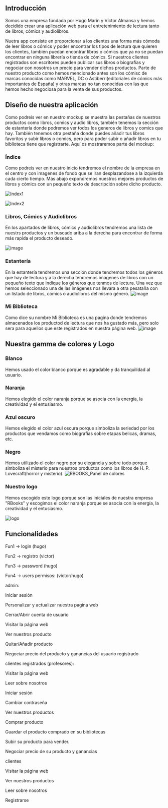 ## Introducción
Somos una empresa fundada por Hugo Marín y Víctor Almansa y hemos decidido crear una aplicación web para el entretenimiento de lectura tanto de libros, cómics y audiolibros.

Nuetra app consiste en proporcionar a los clientes una forma más cómoda de leer libros o cómics y poder encontrar los tipos de lectura que quieren los clientes, también puedan encontrar libros o cómics que ya no se puedan encontrar en ninguna librería o tienda de cómics. Si nuestros clientes registrados son escritores pueden publicar sus libros o biografías y negociar con nosotros un precio para vender dichos productos. Parte de nuestro producto como hemos mencionado antes son los cómisc de marcas conocidas como MARVEL, DC o Astiberri(editoriales de cómics más importantes de España) y otras marcas no tan conocidas con las que hemos hecho negociosa para la venta de sus productos.


## Diseño de nuestra aplicación
Como podreis ver en nuestro mockup se muestra las pestañas de nuestros productos como libros, comics y audio libros, también tenemos la sección de estantería donde podremos ver todos los generos de libros y comics que hay. También tenemos otra pestaña donde puedes añadir tus libros favoritos y subir libros o comics, pero para poder subir o añadir libros en tu biblioteca tiene que registrarte.
Aquí os mostraremos parte del mockup:

### Índice
Como podreis ver en nuestro inicio tendremos el nombre de la empresa en el centro y con imagenes de fondo que se iran desplazandose a la izquierda cada cierto tiempo. Más abajo expondremos nuestros mejores productos de libros y cómics con un pequeño texto de descripción sobre dicho producto.

![Index1](https://github.com/user-attachments/assets/1861e737-962c-4a44-bb10-d3d0f47c675a)

![Index2](https://github.com/user-attachments/assets/86ed3bb3-a397-4ea3-9071-5146eb465084)




### Libros, Cómics y Audiolibros
En los apartados de libros, cómics y audiolibros tendremos una lista de nuestrs productos y un buscado ariba a la derecha para encontrar de forma más rapida el producto deseado. 

![image](https://github.com/user-attachments/assets/5843927e-bd5c-4371-bea1-a17e168c8c1a)

### Estantería
En la estantería tendremos una sección donde tendremos todos los géneros que hay de lectura y a la derecha tendremos imágenes de libros con un pequeño texto que indique los géneros que tenmos de lectura. Una vez que hemos seleccionado una de las imágenes nos llevara a otra pesataña con un listado de libros, cómics o audiolibros del mismo género.
![image](https://github.com/user-attachments/assets/98c872c3-0395-461c-a091-3221a877ee6e)

### Mi Biblioteca
Como dice su nombre Mi Biblioteca es una pagina donde tendremos almacenados los productod de lectura que nos ha gustado más, pero solo sera para aquellos que este registrados en nuestra página web.
![image](https://github.com/user-attachments/assets/dfec9607-3572-4459-9888-25231dcfbb84)


## Nuestra gamma de colores y Logo
### Blanco
Hemos usado el color blanco porque es agradable y da tranquilidad al usuario. 

### Naranja
Hemos elegido el color naranja porque se asocia con la energía, la creatividad y el entusiasmo.

### Azul oscuro
Hemos elegido el color azul oscura porque simboliza la seriedad por los productos que vendamos como biografias sobre etapas belicas, dramas, etc.

### Negro
Hemos utilizado el color negro por su elegancia y sobre todo porque simboliza el misterio para nuestros productos como los libros de H. P. Lovecraft(horror y misterio).
![RBOOKS_Panel de colores](https://github.com/user-attachments/assets/31e1feab-92b2-4ff0-867c-8120417f4c86)


### Nuestro logo
Hemos escogido este logo porque son las iniciales de nuestra empresa "RBooks" y escogimos el color naranja porque se asocia con la energía, la creatividad y el entusiasmo.

![logo](https://github.com/user-attachments/assets/f5eef2c6-5696-4f00-be2d-d52c9c57c741)



## Funcionalidades

Fun1 → login (hugo)
 
Fun2 → registro (victor)

Fun3 → password (hugo)


Fun4 → users permisos: (victor/hugo)

admin:

Iniciar sesión

Personalizar y actualizar nuestra pagina web

Cerrar/Abrir cuenta de usuario

Visitar la página web

Ver nuestros producto

Quitar/Añadir producto

Negociar precio del producto y ganancias del usuario registrado

 

clientes registrados (profesores):

Visitar la página web

Leer sobre nosotros

Iniciar sesión

Cambiar contraseña

Ver nuestros productos

Comprar producto

Guardar el producto comprado en su bibliotecas

Subir su producto para vender.

Negociar precio de su producto y ganancias

 

clientes

Visitar la página web

Ver nuestros productos

Leer sobre nosotros

Registrarse















